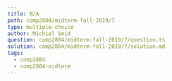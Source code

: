 ```yaml
---
title: N/A
path: comp2804/midterm-fall-2019/7
type: multiple-choice
author: Michiel Smid
question: comp2804/midterm-fall-2019/7/question.ts
solution: comp2804/midterm-fall-2019/7/solution.md
tags:
  - comp2804
  - comp2804-midterm
---
```


